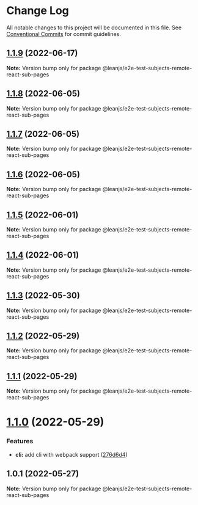 # Change Log

All notable changes to this project will be documented in this file.
See [Conventional Commits](https://conventionalcommits.org) for commit guidelines.

## [1.1.9](https://github.com/leanjs/leanjs/compare/@leanjs/e2e-test-subjects-remote-react-sub-pages@1.1.8...@leanjs/e2e-test-subjects-remote-react-sub-pages@1.1.9) (2022-06-17)

**Note:** Version bump only for package @leanjs/e2e-test-subjects-remote-react-sub-pages





## [1.1.8](https://github.com/leanjs/leanjs/compare/@leanjs/e2e-test-subjects-remote-react-sub-pages@1.1.7...@leanjs/e2e-test-subjects-remote-react-sub-pages@1.1.8) (2022-06-05)

**Note:** Version bump only for package @leanjs/e2e-test-subjects-remote-react-sub-pages





## [1.1.7](https://github.com/leanjs/leanjs/compare/@leanjs/e2e-test-subjects-remote-react-sub-pages@1.1.6...@leanjs/e2e-test-subjects-remote-react-sub-pages@1.1.7) (2022-06-05)

**Note:** Version bump only for package @leanjs/e2e-test-subjects-remote-react-sub-pages





## [1.1.6](https://github.com/leanjs/leanjs/compare/@leanjs/e2e-test-subjects-remote-react-sub-pages@1.1.5...@leanjs/e2e-test-subjects-remote-react-sub-pages@1.1.6) (2022-06-05)

**Note:** Version bump only for package @leanjs/e2e-test-subjects-remote-react-sub-pages





## [1.1.5](https://github.com/leanjs/leanjs/compare/@leanjs/e2e-test-subjects-remote-react-sub-pages@1.1.4...@leanjs/e2e-test-subjects-remote-react-sub-pages@1.1.5) (2022-06-01)

**Note:** Version bump only for package @leanjs/e2e-test-subjects-remote-react-sub-pages





## [1.1.4](https://github.com/leanjs/leanjs/compare/@leanjs/e2e-test-subjects-remote-react-sub-pages@1.1.3...@leanjs/e2e-test-subjects-remote-react-sub-pages@1.1.4) (2022-06-01)

**Note:** Version bump only for package @leanjs/e2e-test-subjects-remote-react-sub-pages





## [1.1.3](https://github.com/leanjs/leanjs/compare/@leanjs/e2e-test-subjects-remote-react-sub-pages@1.1.2...@leanjs/e2e-test-subjects-remote-react-sub-pages@1.1.3) (2022-05-30)

**Note:** Version bump only for package @leanjs/e2e-test-subjects-remote-react-sub-pages





## [1.1.2](https://github.com/leanjs/leanjs/compare/@leanjs/e2e-test-subjects-remote-react-sub-pages@1.1.1...@leanjs/e2e-test-subjects-remote-react-sub-pages@1.1.2) (2022-05-29)

**Note:** Version bump only for package @leanjs/e2e-test-subjects-remote-react-sub-pages





## [1.1.1](https://github.com/leanjs/leanjs/compare/@leanjs/e2e-test-subjects-remote-react-sub-pages@1.1.0...@leanjs/e2e-test-subjects-remote-react-sub-pages@1.1.1) (2022-05-29)

**Note:** Version bump only for package @leanjs/e2e-test-subjects-remote-react-sub-pages





# [1.1.0](https://github.com/leanjs/leanjs/compare/@leanjs/e2e-test-subjects-remote-react-sub-pages@1.0.1...@leanjs/e2e-test-subjects-remote-react-sub-pages@1.1.0) (2022-05-29)


### Features

* **cli:** add cli with webpack support ([276d6d4](https://github.com/leanjs/leanjs/commit/276d6d4aab1c40c74ecf9eeeffa3046a9ce5026c))





## 1.0.1 (2022-05-27)

**Note:** Version bump only for package @leanjs/e2e-test-subjects-remote-react-sub-pages
